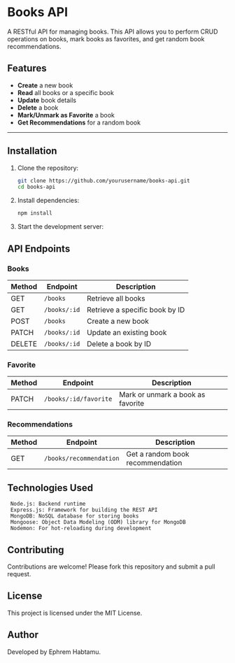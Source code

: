 # Books API

A RESTful API for managing books. This API allows you to perform CRUD operations on books, mark books as favorites, and get random book recommendations.

## Features
- **Create** a new book
- **Read** all books or a specific book
- **Update** book details
- **Delete** a book
- **Mark/Unmark as Favorite** a book
- **Get Recommendations** for a random book

---

## Installation

1. Clone the repository:
   ```bash
   git clone https://github.com/yourusername/books-api.git
   cd books-api

2. Install dependencies:
   ```bash
   npm install 

3. Start the development server:

## API Endpoints

### Books

| Method | Endpoint      | Description                   |
|--------|---------------|-------------------------------|
| GET    | `/books`      | Retrieve all books            |
| GET    | `/books/:id`  | Retrieve a specific book by ID|
| POST   | `/books`      | Create a new book             |
| PATCH  | `/books/:id`  | Update an existing book       |
| DELETE | `/books/:id`  | Delete a book by ID           |

### Favorite

| Method | Endpoint               | Description                   |
|--------|------------------------|-------------------------------|
| PATCH  | `/books/:id/favorite`  | Mark or unmark a book as favorite |

### Recommendations

| Method | Endpoint                | Description                   |
|--------|-------------------------|-------------------------------|
| GET    | `/books/recommendation` | Get a random book recommendation |


## Technologies Used
     Node.js: Backend runtime
     Express.js: Framework for building the REST API
     MongoDB: NoSQL database for storing books
     Mongoose: Object Data Modeling (ODM) library for MongoDB
     Nodemon: For hot-reloading during development

## Contributing
Contributions are welcome! Please fork this repository and submit a pull request.

## License
This project is licensed under the MIT License.

## Author
Developed by Ephrem Habtamu.